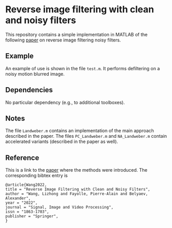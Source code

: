# Reverse image filtering with clean and noisy filters 
This repository contains a simple implementation in MATLAB of the following [paper](https://link.springer.com/article/10.1007/s11760-022-02236-w) on reverse image filtering noisy filters. 

## Example 
An example of use is shown in the file ```test.m```. It performs defiltering on a noisy motion blurred image. 

## Dependencies 
No particular dependency (e.g., to additional toolboxes). 

## Notes 
The file ```Landweber.m``` contains an implementation of the main approach described in the paper. The files ```PC_Landweber.m``` and ```NA_Landweber.m``` contain accelerated variants (described in the paper as well). 

## Reference 
This is a link to the [paper](https://link.springer.com/article/10.1007/s11760-022-02236-w) where the methods were introduced. The corresponding bibtex entry is  
```
@article{Wang2022,
title = "Reverse Image Filtering with Clean and Noisy Filters",
author = "Wang, Lizhong and Fayolle, Pierre-Alain and Belyaev, Alexander",
year = "2022",
journal = "Signal, Image and Video Processing",
issn = "1863-1703",
publisher = "Springer",
}
```
